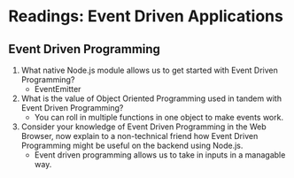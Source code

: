 # Readings: Event Driven Applications

## Event Driven Programming

1. What native Node.js module allows us to get started with Event Driven Programming?
    - EventEmitter
2. What is the value of Object Oriented Programming used in tandem with Event Driven Programming?
    - You can roll in multiple functions in one object to make events work.
3. Consider your knowledge of Event Driven Programming in the Web Browser, now explain to a non-technical friend how Event Driven Programming might be useful on the backend using Node.js.
    - Event driven programming allows us to take in inputs in a managable way.
